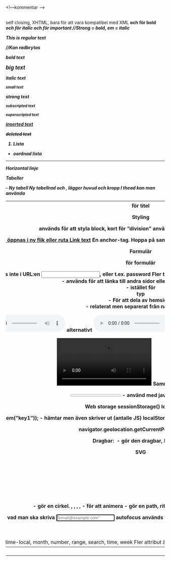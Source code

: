 <!—kommentar -->

<br /> self closing, XHTML, bara för att vara kompatibel med XML
<b> och <strong> för bold
<em> och <i> för italic
<strong> och <em> för important //Strong = bold, em = italic
<p>This is regular text </p> //Kan radbrytas
<p><b> bold text </b></p>
<p><big> big text </big></p>
<p><i> italic text </i></p>
<p><small> small text </small></p>
<p><strong> strong text </strong></p>
<p><sub> subscripted text </sub></p>
<p><sup> superscripted text </sup></p>
<p><ins> inserted text </ins></p>
<p><del> deleted text </del></p>
<ol><li>Lista</li></ol>
<ul><li>oordnad lista</li></ul>
<hr /> Horizontal linje


Tabeller
<table> - Ny tabell
<tr> Ny tabellrad
<td> Ny tabellkolumn
colspan=”2” Hur tabellen ska sträcka sig
border=”2” Bordertjocklek
bgcolor=”red”
<tbody> och <thead>, lägger huvud och kropp
I thead kan man använda <th> för titel

Styling
<div> används för att styla block, kort för ”division”
<span> används för att styla t.ex. del av text


Vettigheter
<img src=”image.jpg” />
<a href=”http://google.se” target=”_blank”>, öppnas i ny flik eller ruta
<a href=”#anchor”>Link text</a> En anchor-tag. Hoppa på samma sida.
Ett anchor görs med <a name=”anchor”></a>, ex:
<a href=”#raptors”>Read more about raptors</a>
<a name=”raptors”></a>


Formulär
<form> för formulär
<form action=”en länk”></form>, redirectar någonstans när klart
method=”GET” eller ”POST” – POST syns inte i URL:en
<input type=”text” name=”username” />, eller t.ex. password
Fler typer är: 
radio – behöver value=”något”
chechbox – behöver value=”något”
submit – behöver value=”något”
 
HTML5

<nav> - används för att länka till andra sidor eller sektioner på en sida.
<article> - istället för <div> typ
<section> - För att dela av hemsidan
<aside> - relaterat men separerat från något innehåll

<audio src=”ljudfil.mp3” controls>Text om inte funkar</audio> alternativt
<audio controls> <source src=”ljud.mp3” type=”audio/mpeg”> </audio>
	Några attribut på audio är: autoplay controls loop

<video control> <source src=”video.mp4” type=”video/mp4”> Text om inte funkar </video>
	Samma attribut som ljudfiler.

<progress min=”0” max=”100” value=”35”></progress> - använd med javasript för dynamik


Web storage
sessionStorage()
localStorage()

localStorage.setItem(”key1”,”value1”); - spara värde
alert(localStorage.getItem(”key1”)); - hämtar men även skriver ut (antalle JS)
localStorage.removeItem(”key1”); - raderar ett värde
localStorage.clear(); - raderar alla värden
Allt är samma med sessionStorage


navigator.geolocation.getCurrentPosition(); - GPS

Dragbar:
<img draggable=”true” /> - gör den dragbar, kräver JS.

SVG
<svg width=”1000” height=”1000”> <circle cx=”80” cy=”80” r=”50” fill=”green” /> </svg> - gör en cirkel.
<rect>, <line>, <polyline>, <ellipse>, <polygon>
<animate> - för att animera
<path> - gör en path, ritar
<canvas> - gör en container för graphics

Formulär
Nytt är placeholders, de kan hinta på vad man ska skriva
<input type=”text” placeholder=”email@example.com” autofocus/>
autofocus används för att markera rutan direkt. required används när det måste fyllas i
<input id="cat" type="text" list="colors" />
<datalist id="colors">
<option value="Red">
<option value="Green">
<option value="Yellow">
</datalist> - Vettigt för förval
<select name="job">
<option value="">Select...</option>
<option value="SA">Safety</option>
<option value="FO">Food</option>
</select>

Fler input types är:
email, url, tel, color, date, datetime, datetime-local, month, number, range, search, time, week
Fler attribut är:
form, formaction, formenctype, formmethod, formnovalidate, formtarget, height, width, list, min, max, multiple, pattern(regex), placeholder, step

